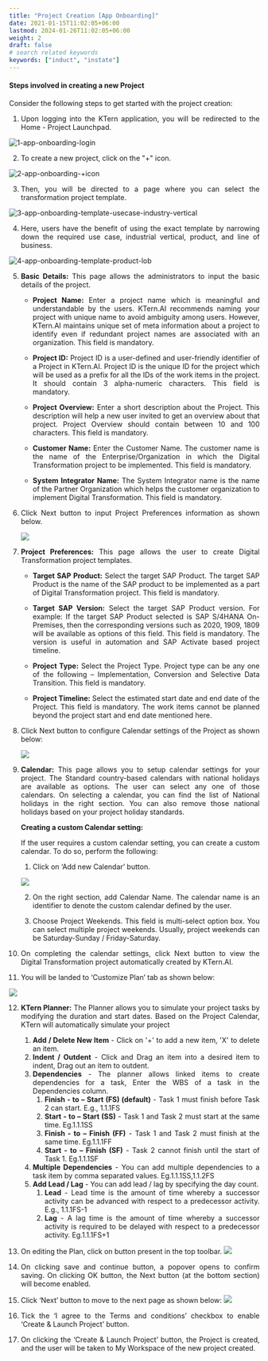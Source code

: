 ```yaml
---
title: "Project Creation [App Onboarding]"
date: 2021-01-15T11:02:05+06:00
lastmod: 2024-01-26T11:02:05+06:00
weight: 2
draft: false
# search related keywords
keywords: ["induct", "instate"]
---
```

<div style='text-align: justify;'>

#### Steps involved in creating a new Project

Consider the following steps to get started with the project creation:

1. Upon logging into the KTern application, you will be redirected to the Home - Project Launchpad. 

![1-app-onboarding-login](https://storage.googleapis.com/ktern-public-files/product-documentation/App%20Onboarding/1-app-onboarding-login.png)

2. To create a new project, click on the "+" icon.

![2-app-onboarding-+icon](https://storage.googleapis.com/ktern-public-files/product-documentation/App%20Onboarding/2-app-onboarding-+icon.png)

3. Then, you will be directed to a page where you can select the transformation project template.

![3-app-onboarding-template-usecase-industry-vertical](https://storage.googleapis.com/ktern-public-files/product-documentation/App%20Onboarding/3-app-onboarding-template-usecase-industry-vertical.png)

4. Here, users have the benefit of using the exact template by narrowing down the required use case, industrial vertical, product, and line of business.

![4-app-onboarding-template-product-lob](https://storage.googleapis.com/ktern-public-files/product-documentation/App%20Onboarding/4-app-onboarding-template-product-lob.png)


5.	**Basic Details:** This page allows the administrators to input the basic details of the project.

    - **Project Name:** Enter a project name which is meaningful and understandable by the users. KTern.AI recommends naming your project with unique name to avoid ambiguity among users. However, KTern.AI maintains unique set of meta information about a project to identify even if redundant project names are associated with an organization. This field is mandatory. 

    - **Project ID:** Project ID is a user-defined and user-friendly identifier of a Project in KTern.AI. Project ID is the unique ID for the project which will be used as a prefix for all the IDs of the work items in the project. It should contain 3 alpha-numeric characters. This field is mandatory. 

    - **Project Overview:** Enter a short description about the Project. This description will help a new user invited to get an overview about that project. Project Overview should contain between 10 and 100 characters. This field is mandatory.

    - **Customer Name:** Enter the Customer Name. The customer name is the name of the Enterprise/Organization in which the Digital Transformation project to be implemented. This field is mandatory. 

    - **System Integrator Name:** The System Integrator name is the name of the Partner Organization which helps the customer organization to implement Digital Transformation. This field is mandatory.

6.	Click Next button to input Project Preferences information as shown below.

    ![](https://storage.googleapis.com/ktern-docs-files/create-new-project-4.png)

7.	**Project Preferences:** This page allows the user to create Digital Transformation project templates. 

    - **Target SAP Product:** Select the target SAP Product. The target SAP Product is the name of the SAP product to be implemented as a part of Digital Transformation project. This field is mandatory. 

    - **Target SAP Version:** Select the target SAP Product version. For example: If the target SAP Product selected is SAP S/4HANA On-Premises, then the corresponding versions such as 2020, 1909, 1809 will be available as options of this field. This field is mandatory. The version is useful in automation and SAP Activate based project timeline. 

    - **Project Type:** Select the Project Type. Project type can be any one of the following – Implementation, Conversion and Selective Data Transition. This field is mandatory. 

    - **Project Timeline:** Select the estimated start date and end date of the Project. This field is mandatory. The work items cannot be planned beyond the project start and end date mentioned here. 

8.	Click Next button to configure Calendar settings of the Project as shown below:

    ![](https://storage.googleapis.com/ktern-docs-files/create-new-project-5.png)

9.	**Calendar:** This page allows you to setup calendar settings for your project. The Standard country-based calendars with national holidays are available as options. The user can select any one of those calendars. On selecting a calendar, you can find the list of National holidays in the right section. You can also remove those national holidays based on your project holiday standards.

    **Creating a custom Calendar setting:**
    
    If the user requires a custom calendar setting, you can create a custom calendar. To do so, perform the following: 
    1.	Click on ‘Add new Calendar’ button.
    
    ![](https://storage.googleapis.com/ktern-docs-files/create-new-project-6.png)
    
    2.	On the right section, add Calendar Name. The calendar name is an identifier to denote the custom calendar defined by the user.
    
    3.	Choose Project Weekends. This field is multi-select option box. You can select multiple project weekends. Usually, project weekends can be Saturday-Sunday / Friday-Saturday.
    
10.	On completing the calendar settings, click Next button to view the Digital Transformation project automatically created by KTern.AI.

11.	You will be landed to ‘Customize Plan’ tab as shown below:

![](https://storage.googleapis.com/ktern-docs-files/create-new-project-7.png)

12.	**KTern Planner:** The Planner allows you to simulate your project tasks by modifying the duration and start dates. Based on the Project Calendar, KTern will automatically simulate your project
    1.	**Add / Delete New Item** - Click on '+' to add a new item, 'X' to delete an item.
    2.	**Indent / Outdent** - Click and Drag an item into a desired item to indent, Drag out an item to outdent.
    3.	**Dependencies** - The planner allows linked items to create dependencies for a task, Enter the WBS of a task in the Dependencies column.
        1.	**Finish - to – Start (FS) (default)** - Task 1 must finish before Task 2 can start. E.g., 1.1.1FS
        2.	**Start - to – Start (SS)** - Task 1 and Task 2 must start at the same time. Eg.1.1.1SS
        3.	**Finish - to – Finish (FF)** - Task 1 and Task 2 must finish at the same time. Eg.1.1.1FF
        4.	**Start - to – Finish (SF)** - Task 2 cannot finish until the start of Task 1. Eg.1.1.1SF
    4.	**Multiple Dependencies** - You can add multiple dependencies to a task item by comma separated values. Eg.1.1.1SS,1.1.2FS
    5.	**Add Lead / Lag** - You can add lead / lag by specifying the day count.
        1.	**Lead** - Lead time is the amount of time whereby a successor activity can be advanced with respect to a predecessor activity. E.g., 1.1.1FS-1
        2.	**Lag** - A lag time is the amount of time whereby a successor activity is required to be delayed with respect to a predecessor activity. Eg.1.1.1FS+1
        
13.	On editing the Plan, click on button present in the top toolbar.
    ![](https://storage.googleapis.com/ktern-docs-files/create-new-project-8.png)
    
14.	On clicking save and continue button, a popover opens to confirm saving. On clicking OK button, the Next button (at the bottom section) will become enabled. 

15.	 Click ‘Next’ button to move to the next page as shown below:
    ![](https://storage.googleapis.com/ktern-docs-files/create-new-project-9.png)

16.	Tick the ‘I agree to the Terms and conditions’ checkbox to enable ‘Create & Launch Project’ button.

17.	On clicking the ‘Create & Launch Project’ button, the Project is created, and the user will be taken to My Workspace of the new project created. 


    



